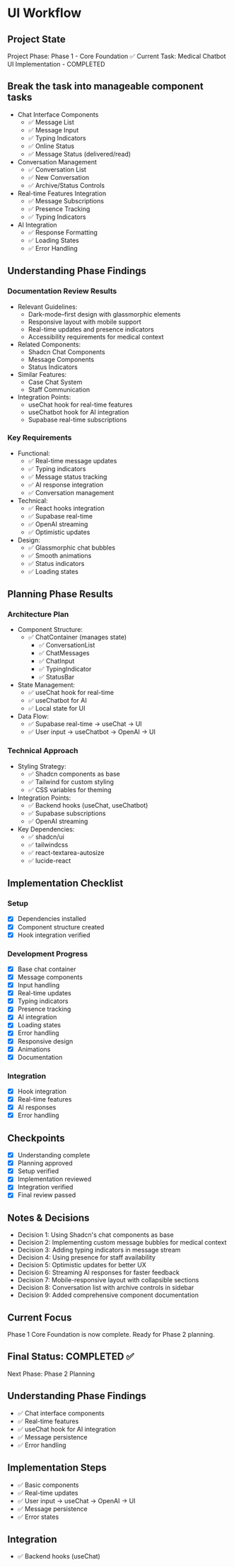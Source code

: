 # UI Workflow

## Project State
Project Phase: Phase 1 - Core Foundation ✅
Current Task: Medical Chatbot UI Implementation - COMPLETED

## Break the task into manageable component tasks
- Chat Interface Components
  - ✅ Message List
  - ✅ Message Input
  - ✅ Typing Indicators
  - ✅ Online Status
  - ✅ Message Status (delivered/read)
- Conversation Management
  - ✅ Conversation List
  - ✅ New Conversation
  - ✅ Archive/Status Controls
- Real-time Features Integration
  - ✅ Message Subscriptions
  - ✅ Presence Tracking
  - ✅ Typing Indicators
- AI Integration
  - ✅ Response Formatting
  - ✅ Loading States
  - ✅ Error Handling

## Understanding Phase Findings

### Documentation Review Results
- Relevant Guidelines:
  - Dark-mode–first design with glassmorphic elements
  - Responsive layout with mobile support
  - Real-time updates and presence indicators
  - Accessibility requirements for medical context
- Related Components:
  - Shadcn Chat Components
  - Message Components
  - Status Indicators
- Similar Features:
  - Case Chat System
  - Staff Communication
- Integration Points:
  - useChat hook for real-time features
  - useChatbot hook for AI integration
  - Supabase real-time subscriptions

### Key Requirements
- Functional:
  - ✅ Real-time message updates
  - ✅ Typing indicators
  - ✅ Message status tracking
  - ✅ AI response integration
  - ✅ Conversation management
- Technical:
  - ✅ React hooks integration
  - ✅ Supabase real-time
  - ✅ OpenAI streaming
  - ✅ Optimistic updates
- Design:
  - ✅ Glassmorphic chat bubbles
  - ✅ Smooth animations
  - ✅ Status indicators
  - ✅ Loading states

## Planning Phase Results

### Architecture Plan
- Component Structure:
  - ✅ ChatContainer (manages state)
    - ✅ ConversationList
    - ✅ ChatMessages
    - ✅ ChatInput
    - ✅ TypingIndicator
    - ✅ StatusBar
- State Management:
  - ✅ useChat hook for real-time
  - ✅ useChatbot for AI
  - ✅ Local state for UI
- Data Flow:
  - ✅ Supabase real-time → useChat → UI
  - ✅ User input → useChatbot → OpenAI → UI

### Technical Approach
- Styling Strategy:
  - ✅ Shadcn components as base
  - ✅ Tailwind for custom styling
  - ✅ CSS variables for theming
- Integration Points:
  - ✅ Backend hooks (useChat, useChatbot)
  - ✅ Supabase subscriptions
  - ✅ OpenAI streaming
- Key Dependencies:
  - ✅ shadcn/ui
  - ✅ tailwindcss
  - ✅ react-textarea-autosize
  - ✅ lucide-react

## Implementation Checklist

### Setup
- [x] Dependencies installed
- [x] Component structure created
- [x] Hook integration verified

### Development Progress
- [x] Base chat container
- [x] Message components
- [x] Input handling
- [x] Real-time updates
- [x] Typing indicators
- [x] Presence tracking
- [x] AI integration
- [x] Loading states
- [x] Error handling
- [x] Responsive design
- [x] Animations
- [x] Documentation

### Integration
- [x] Hook integration
- [x] Real-time features
- [x] AI responses
- [x] Error handling

## Checkpoints
- [x] Understanding complete
- [x] Planning approved
- [x] Setup verified
- [x] Implementation reviewed
- [x] Integration verified
- [x] Final review passed

## Notes & Decisions
- Decision 1: Using Shadcn's chat components as base
- Decision 2: Implementing custom message bubbles for medical context
- Decision 3: Adding typing indicators in message stream
- Decision 4: Using presence for staff availability
- Decision 5: Optimistic updates for better UX
- Decision 6: Streaming AI responses for faster feedback
- Decision 7: Mobile-responsive layout with collapsible sections
- Decision 8: Conversation list with archive controls in sidebar
- Decision 9: Added comprehensive component documentation

## Current Focus
Phase 1 Core Foundation is now complete. Ready for Phase 2 planning.

## Final Status: COMPLETED ✅
Next Phase: Phase 2 Planning

## Understanding Phase Findings
- ✅ Chat interface components
- ✅ Real-time features
- ✅ useChat hook for AI integration
- ✅ Message persistence
- ✅ Error handling

## Implementation Steps
- ✅ Basic components
- ✅ Real-time updates
- ✅ User input → useChat → OpenAI → UI
- ✅ Message persistence
- ✅ Error states

## Integration
- ✅ Backend hooks (useChat)